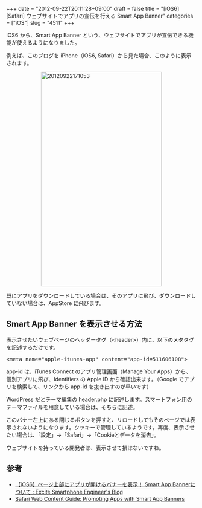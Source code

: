 +++
date = "2012-09-22T20:11:28+09:00"
draft = false
title = "[iOS6] [Safari] ウェブサイトでアプリの宣伝を行える Smart App Banner"
categories = ["iOS"]
slug = "4511"
+++

iOS6 から、Smart App Banner という、ウェブサイトでアプリが宣伝できる機能が使えるようになりました。

例えば、このブログを iPhone（iOS6, Safari）から見た場合、このように表示されます。

<img style="display:block; margin-left:auto; margin-right:auto;" src="/images/2012/09/20120922171053.png" alt="20120922171053" title="20120922171053.png" border="0" width="320" height="568" />

既にアプリをダウンロードしている場合は、そのアプリに飛び、ダウンロードしていない場合は、AppStore に飛びます。

<h2>Smart App Banner を表示させる方法</h2>

表示させたいウェブページのヘッダータグ（&lt;header>）内に、以下のメタタグを記述するだけです。

<pre class="prettyprint">&lt;meta name="apple-itunes-app" content="app-id=511606108"></pre>

app-id は、iTunes Connect のアプリ管理画面（Manage Your Apps）から、個別アプリに飛び、Identifiers の Apple ID から確認出来ます。（Google でアプリを検索して、リンクから app-id を抜き出すのが早いです）

WordPress だとテーマ編集の header.php に記述します。スマートフォン用のテーマファイルを用意している場合は、そちらに記述。

このバナー左上にある閉じるボタンを押すと、リロードしてもそのページでは表示されないようになります。クッキーで管理しているようです。再度、表示させたい場合は、「設定」→「Safari」→「Cookieとデータを消去」。

ウェブサイトを持っている開発者は、表示させて損はないですね。

<h2>参考</h2>

<ul><li><a href="http://blog.excite.co.jp/spdev/18870453/" target="_blank">【iOS6】ページ上部にアプリが開けるバナーを表示！ Smart App Bannerについて : Excite Smartphone Engineer's Blog</a></li>
<li><a href="https://developer.apple.com/library/safari/#documentation/AppleApplications/Reference/SafariWebContent/PromotingAppswithAppBanners/PromotingAppswithAppBanners.html" target="_blank">Safari Web Content Guide: Promoting Apps with Smart App Banners</a></li></ul>

